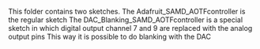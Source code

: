 This folder contains two sketches.
The Adafruit_SAMD_AOTFcontroller is the regular sketch
The DAC_Blanking_SAMD_AOTFcontroller is a special sketch in which digital output channel 7 and 9 are replaced with the analog output pins
This way it is possible to do blanking with the DAC
